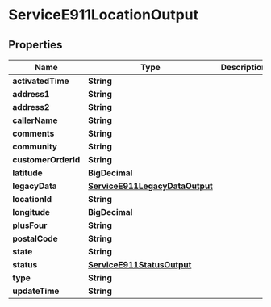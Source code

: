 

# ServiceE911LocationOutput


## Properties

| Name | Type | Description | Notes |
|------------ | ------------- | ------------- | -------------|
|**activatedTime** | **String** |  |  [optional] |
|**address1** | **String** |  |  [optional] |
|**address2** | **String** |  |  [optional] |
|**callerName** | **String** |  |  [optional] |
|**comments** | **String** |  |  [optional] |
|**community** | **String** |  |  [optional] |
|**customerOrderId** | **String** |  |  [optional] |
|**latitude** | **BigDecimal** |  |  [optional] |
|**legacyData** | [**ServiceE911LegacyDataOutput**](ServiceE911LegacyDataOutput.md) |  |  [optional] |
|**locationId** | **String** |  |  [optional] |
|**longitude** | **BigDecimal** |  |  [optional] |
|**plusFour** | **String** |  |  [optional] |
|**postalCode** | **String** |  |  [optional] |
|**state** | **String** |  |  [optional] |
|**status** | [**ServiceE911StatusOutput**](ServiceE911StatusOutput.md) |  |  [optional] |
|**type** | **String** |  |  [optional] |
|**updateTime** | **String** |  |  [optional] |



